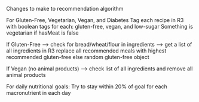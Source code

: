 Changes to make to recommendation algorithm


For Gluten-Free, Vegetarian, Vegan, and Diabetes
Tag each recipe in R3 with boolean tags for each: gluten-free, vegan, and low-sugar
Something is vegetarian if hasMeat is false


If Gluten-Free --> check for bread/wheat/flour in ingredients --> get a list of all ingredients in R3
replace all recommended meals with highest recommended gluten-free else random gluten-free object

If Vegan (no animal products) --> check list of all ingredients and remove all animal products

For daily nutritional goals:
Try to stay within 20% of goal for each macronutrient in each day
